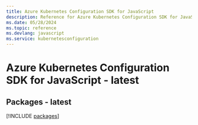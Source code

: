 ```yaml
---
title: Azure Kubernetes Configuration SDK for JavaScript
description: Reference for Azure Kubernetes Configuration SDK for JavaScript
ms.date: 05/28/2024
ms.topic: reference
ms.devlang: javascript
ms.service: kubernetesconfiguration
---
```

# Azure Kubernetes Configuration SDK for JavaScript - latest
## Packages - latest
[!INCLUDE [packages](kubernetes-configuration-index.md)]